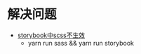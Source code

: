 # 解决问题
- [storybook中scss不生效](https://github.com/storybookjs/storybook/issues/17768)
  + yarn run sass && yarn run storybook